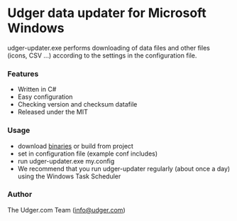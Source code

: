 # Udger data updater for Microsoft Windows
udger-updater.exe performs downloading of data files and other files (icons, CSV ...) according to the settings in the configuration file.

### Features
- Written in C#
- Easy configuration
- Checking version and checksum datafile
- Released under the MIT

### Usage
- download [binaries](https://github.com/udger/udger-updater-win/blob/master/distribution/udger-updater.zip?raw=true) or build from project
- set in configuration file (example conf includes)
- run udger-updater.exe my.config
- We recommend that you run udger-updater regularly (about once a day) using the Windows Task Scheduler


### Author
The Udger.com Team (info@udger.com)